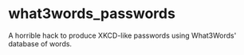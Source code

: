 # what3words_passwords
A horrible hack to produce XKCD-like passwords using What3Words' database of words.
